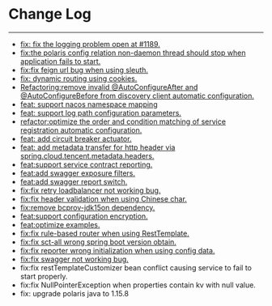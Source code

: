 # Change Log
---

- [fix: fix the logging problem open at #1189.](https://github.com/Tencent/spring-cloud-tencent/pull/1194)
- [fix:the polaris config relation non-daemon thread should stop when application fails to start.](https://github.com/Tencent/spring-cloud-tencent/pull/1100)
- [fix:fix feign url bug when using sleuth.](https://github.com/Tencent/spring-cloud-tencent/pull/1096)
- [fix: dynamic routing using cookies.](https://github.com/Tencent/spring-cloud-tencent/pull/1097)
- [Refactoring:remove invalid @AutoConfigureAfter and @AutoConfigureBefore from discovery client automatic configuration.](https://github.com/Tencent/spring-cloud-tencent/pull/1115)
- [feat: support nacos namespace mapping](https://github.com/Tencent/spring-cloud-tencent/pull/1122)
- [feat: support log path configuration parameters.](https://github.com/Tencent/spring-cloud-tencent/pull/1128)
- [refactor:optimize the order and condition matching of service registration automatic configuration.](https://github.com/Tencent/spring-cloud-tencent/pull/1129)
- [feat: add circuit breaker actuator.](https://github.com/Tencent/spring-cloud-tencent/pull/1136)
- [feat: add metadata transfer for http header via spring.cloud.tencent.metadata.headers.](https://github.com/Tencent/spring-cloud-tencent/pull/1137)
- [feat:support service contract reporting.](https://github.com/Tencent/spring-cloud-tencent/pull/1139)
- [feat:add swagger exposure filters.](https://github.com/Tencent/spring-cloud-tencent/pull/1146)
- [feat:add swagger report switch.](https://github.com/Tencent/spring-cloud-tencent/pull/1148)
- [fix:fix retry loadbalancer not working bug.](https://github.com/Tencent/spring-cloud-tencent/pull/1154)
- [fix:fix header validation when using Chinese char.](https://github.com/Tencent/spring-cloud-tencent/pull/1166)
- [fix:remove bcprov-jdk15on dependency.](https://github.com/Tencent/spring-cloud-tencent/pull/1177)
- [feat:support configuration encryption.](https://github.com/Tencent/spring-cloud-tencent/pull/1181)
- [feat:optimize examples.](https://github.com/Tencent/spring-cloud-tencent/pull/1185)
- [fix:fix rule-based router when using RestTemplate.](https://github.com/Tencent/spring-cloud-tencent/pull/1200)
- [fix:fix sct-all wrong spring boot version obtain.](https://github.com/Tencent/spring-cloud-tencent/pull/1203)
- [fix:fix reporter wrong initialization when using config data.](https://github.com/Tencent/spring-cloud-tencent/pull/1221)
- [fix:fix swagger not working bug.](https://github.com/Tencent/spring-cloud-tencent/pull/1224)
- fix:fix restTemplateCustomizer bean conflict causing service to fail to start properly.
- fix:fix NullPointerException when properties contain kv with null value.
- fix: upgrade polaris java to 1.15.8
